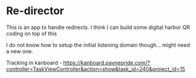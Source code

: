# Re-director

This is an app to handle redirects. I think I can build some digital harbor QR coding on top of this

I do not know how to setup the initial listening domain though... might need a new one.

Tracking in kanboard - https://kanboard.paynepride.com/?controller=TaskViewController&action=show&task_id=240&project_id=15
